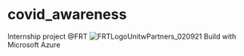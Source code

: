 # covid_awareness
Internship project @FRT
![FRTLogoUnitwPartners_020921](https://user-images.githubusercontent.com/91489931/145268537-a9c7cc32-b7e3-4756-9006-3e82946d797f.png)
Build with Microsoft Azure
